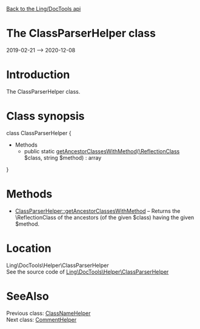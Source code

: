 [Back to the Ling/DocTools api](https://github.com/lingtalfi/DocTools/blob/master/doc/api/Ling/DocTools.md)



The ClassParserHelper class
================
2019-02-21 --> 2020-12-08






Introduction
============

The ClassParserHelper class.



Class synopsis
==============


class <span class="pl-k">ClassParserHelper</span>  {

- Methods
    - public static [getAncestorClassesWithMethod](https://github.com/lingtalfi/DocTools/blob/master/doc/api/Ling/DocTools/Helper/ClassParserHelper/getAncestorClassesWithMethod.md)([\ReflectionClass](http://php.net/manual/en/class.reflectionclass.php) $class, string $method) : array

}






Methods
==============

- [ClassParserHelper::getAncestorClassesWithMethod](https://github.com/lingtalfi/DocTools/blob/master/doc/api/Ling/DocTools/Helper/ClassParserHelper/getAncestorClassesWithMethod.md) &ndash; Returns the \ReflectionClass of the ancestors (of the given $class) having the given $method.





Location
=============
Ling\DocTools\Helper\ClassParserHelper<br>
See the source code of [Ling\DocTools\Helper\ClassParserHelper](https://github.com/lingtalfi/DocTools/blob/master/Helper/ClassParserHelper.php)



SeeAlso
==============
Previous class: [ClassNameHelper](https://github.com/lingtalfi/DocTools/blob/master/doc/api/Ling/DocTools/Helper/ClassNameHelper.md)<br>Next class: [CommentHelper](https://github.com/lingtalfi/DocTools/blob/master/doc/api/Ling/DocTools/Helper/CommentHelper.md)<br>
